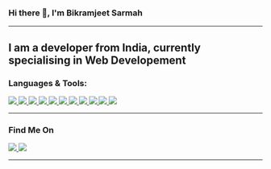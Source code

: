 
### Hi there 👋, I'm Bikramjeet Sarmah
<hr>

<h2> I am a developer from India, currently specialising in Web Developement</h2>

<!-- <div>
	<img
 	 	src="https://github-readme-stats.vercel.app/api?username=BikramjeetSarmah03&show_icons=true&theme=radical"
	/>
	<img
	     src="https://github-readme-stats.vercel.app/api/top-langs/?username=BikramjeetSarmah03&layout=compact"
	/>
</div>

<hr> -->

### Languages & Tools:
 
 <div >
 	<a href="https://www.javascript.com/" target="_blank">
        <img
        src="https://img.shields.io/badge/JavaScript-323330?style=for-the-badge&logo=javascript&logoColor=F7DF1E"
        />
    </a>	
 	<a href="https://www.nextjs.com/" target="_blank">
        <img
        src="https://img.shields.io/badge/next.js-000000?style=for-the-badge&logo=nextdotjs&logoColor=white"
        />
    </a>	
 	<a href="https://nodejs.org" target="_blank">
        <img
        src="https://img.shields.io/badge/Node.js-339933?style=for-the-badge&logo=nodedotjs&logoColor=white"
        />
    </a>	
 	<a href="https://tailwindcss.com/" target="_blank">
        <img
        src="https://img.shields.io/badge/Tailwind_CSS-38B2AC?style=for-the-badge&logo=tailwind-css&logoColor=white"
        />
    </a>	
 	<a href="https://reactjs.org/" target="_blank">
        <img
        src="https://img.shields.io/badge/React-20232A?style=for-the-badge&logo=react&logoColor=61DAFB"
        />
    </a>	
 	<a href="https://www.netlify.com/" target="_blank">
        <img
        src="https://img.shields.io/badge/Netlify-430098?style=for-the-badge&logo=netlify&logoColor=white"
        />
    </a>	
 	<a href="https://vercel.com/" target="_blank">
        <img
        src="https://img.shields.io/badge/Vercel-000000?style=for-the-badge&logo=vercel&logoColor=white"
        />
    </a>	
 	<a href="https://www.mongodb.com/" target="_blank">
        <img
        src=" 	https://img.shields.io/badge/MongoDB-4EA94B?style=for-the-badge&logo=mongodb&logoColor=white"
        />
    </a>	
 	<a href="https://www.firebase.com/" target="_blank">
        <img
        src="https://img.shields.io/badge/firebase-ffca28?style=for-the-badge&logo=firebase&logoColor=black"
        />
    </a>	
 	<a href="https://www.bootstrap.com/" target="_blank">
        <img
        src="https://img.shields.io/badge/Bootstrap-563D7C?style=for-the-badge&logo=bootstrap&logoColor=white"
        />
    </a>
	
<a href="https://www.mongodb.com/" target="_blank">
<img
src="https://img.shields.io/badge/MongoDB-%234ea94b.svg?style=for-the-badge&logo=mongodb&logoColor=white"
/>
</a>
 	
	
	
</div>


<hr/>

### Find Me On

<div>
    <a href="https://codepen.io/bikramjeetsarmah03" target="_blank">
    <img
    src="https://img.shields.io/badge/Codepen-000000?style=for-the-badge&logo=codepen&logoColor=white"
    />
    </a>	
    <a href="https://www.instagram.com/bikram_jeet_sarmah/" target="_blank">
    <img
    src="https://img.shields.io/badge/Instagram-E4405F?style=for-the-badge&logo=instagram&logoColor=white"
    />
    </a>	
</div>
<hr/>
 
